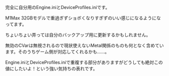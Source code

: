 完全に自分用のEngine.iniとDeviceProfiles.iniです。

M1Max 32GBモデルで重過ぎずショボくなりすぎずのいい感じになるようになってます。

ちょいちょい弄っては自分のバックアップ用に更新するかもしれません。

無効のCVarは無視されるので現状使えないMetal関係のものも何となく含めています。そのうちゲーム側が対応してくれるかも……。

Engine.iniとDeviceProfiles.iniで重複する部分がありますがどうしても絶対この値にしたいよ！という強い気持ちの表れです。
